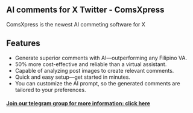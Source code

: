 ## AI comments for X Twitter - ComsXpress

 ComsXpress is the newest AI commeting software for X

## Features

- Generate superior comments with AI—outperforming any Filipino VA.
- 50% more cost-effective and reliable than a virtual assistant.
- Capable of analyzing post images to create relevant comments.
- Quick and easy setup—get started in minutes.
- You can customize the AI prompt, so the generated comments are tailored to your preferences.

#### [Join our telegram group for more information: click here](https://t.me/ComsXpress)


